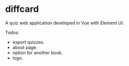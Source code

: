 # diffcard

A quiz web application developed in Vue with Element UI.

Todos:
 - export quizzes.
 - about page.
 - option for another book.
 - logo.
